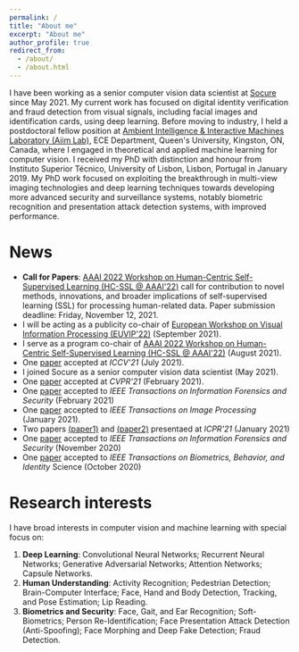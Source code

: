 ```yaml
---
permalink: /
title: "About me"
excerpt: "About me"
author_profile: true
redirect_from: 
  - /about/
  - /about.html
---
```


I have been working as a senior computer vision data scientist at [Socure](https://www.socure.com/) since May 2021. My current work has focused on digital identity verification and fraud detection from visual signals, including facial images and identification cards, using deep learning. Before moving to industry, I held a postdoctoral fellow position at [Ambient Intelligence & Interactive Machines Laboratory (Aiim Lab)](http://www.aiimlab.com/index.html), ECE Department, Queen's University, Kingston, ON, Canada, where I engaged in theoretical and applied machine learning for computer vision. I received my PhD with distinction and honour from Instituto Superior Técnico, University of Lisbon, Lisbon, Portugal in January 2019. My PhD work focused on exploiting the breakthrough in multi-view imaging technologies and deep learning techniques towards developing more advanced security and surveillance systems, notably biometric recognition and presentation attack detection systems, with improved performance.


News
======
* <b>Call for Papers</b>: [AAAI 2022 Workshop on Human-Centric Self-Supervised Learning (HC-SSL @ AAAI'22)](https://hcssl.github.io/AAAI-22/pages/call-for-papers.html) call for contribution to novel methods, innovations, and broader implications of self-supervised learning (SSL) for processing human-related data. Paper submission deadline: Friday, November 12, 2021.
* I will be acting as a publicity co-chair of [European Workshop on Visual Information Processing (EUVIP'22)](https://euvip2022.org/)  (September 2021).
* I serve as a program co-chair of [AAAI 2022 Workshop on Human-Centric Self-Supervised Learning (HC-SSL @ AAAI'22)](https://hcssl.github.io/AAAI-22/pages/call-for-papers.html)  (August 2021).
* One [paper](https://openaccess.thecvf.com/content/ICCV2021/html/Uppal_Teacher-Student_Adversarial_Depth_Hallucination_To_Improve_Face_Recognition_ICCV_2021_paper.html) accepted at <i>ICCV'21</i> (July 2021).
* I joined Socure as a senior computer vision data scientist (May 2021).
* One [paper](https://openaccess.thecvf.com/content/CVPR2021/html/Sepas-Moghaddam_Multi-Perspective_LSTM_for_Joint_Visual_Representation_Learning_CVPR_2021_paper.html) accepted at <i>CVPR'21</i> (February 2021).
* One [paper](https://ieeexplore.ieee.org/abstract/document/9330625) accepted to <i>IEEE Transactions on Information Forensics and Security</i> (February 2021)
* One [paper](https://ieeexplore.ieee.org/abstract/document/9343707) accepted to <i>IEEE Transactions on Image Processing</i> (January 2021).
* Two papers [(paper1)](https://ieeexplore.ieee.org/abstract/document/9412517) and [(paper2)](https://ieeexplore.ieee.org/abstract/document/9412514) presentaed at <i>ICPR'21</i> (January 2021)
* One [paper](https://ieeexplore.ieee.org/abstract/document/9249026) accepted to <i>IEEE Transactions on Information Forensics and Security</i> (November 2020)
* One [paper](https://ieeexplore.ieee.org/abstract/document/9229117) accepted to <i>IEEE Transactions on Biometrics, Behavior, and Identity</i> Science (October 2020)


Research interests
======
I have broad interests in computer vision and machine learning with special focus on:

1. <b>Deep Learning</b>: Convolutional Neural Networks; Recurrent Neural Networks; Generative Adversarial Networks; Attention Networks; Capsule Networks.
2. <b>Human Understanding</b>: Activity Recognition; Pedestrian Detection; Brain-Computer Interface; Face, Hand and Body Detection, Tracking, and Pose Estimation; Lip Reading.
3. <b>Biometrics and Security</b>: Face, Gait, and Ear Recognition; Soft-Biometrics; Person Re-Identification; Face Presentation Attack Detection (Anti-Spoofing); Face Morphing and Deep Fake Detection; Fraud Detection.

